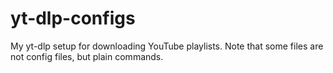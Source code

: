 # yt-dlp-configs
My yt-dlp setup for downloading YouTube playlists. Note that some files are not config files, but plain commands.
